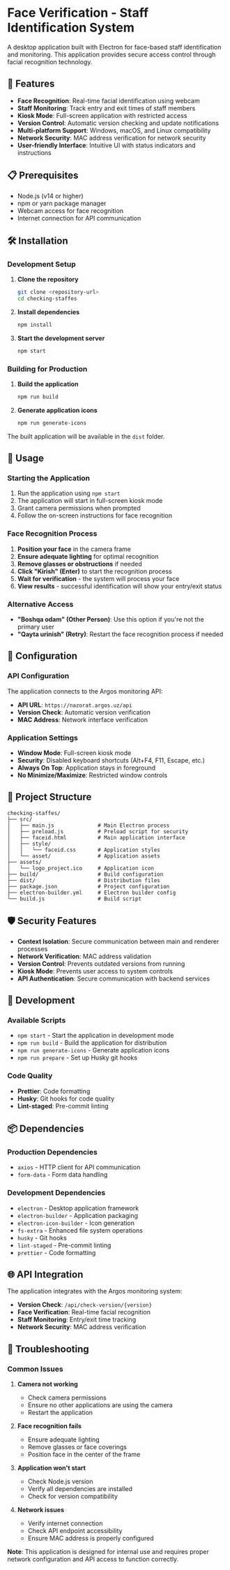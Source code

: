 # Face Verification - Staff Identification System

A desktop application built with Electron for face-based staff identification and monitoring. This application provides secure access control through facial recognition technology.

## 🚀 Features

- **Face Recognition**: Real-time facial identification using webcam
- **Staff Monitoring**: Track entry and exit times of staff members
- **Kiosk Mode**: Full-screen application with restricted access
- **Version Control**: Automatic version checking and update notifications
- **Multi-platform Support**: Windows, macOS, and Linux compatibility
- **Network Security**: MAC address verification for network security
- **User-friendly Interface**: Intuitive UI with status indicators and instructions

## 📋 Prerequisites

- Node.js (v14 or higher)
- npm or yarn package manager
- Webcam access for face recognition
- Internet connection for API communication

## 🛠️ Installation

### Development Setup

1. **Clone the repository**
   ```bash
   git clone <repository-url>
   cd checking-staffes
   ```

2. **Install dependencies**
   ```bash
   npm install
   ```

3. **Start the development server**
   ```bash
   npm start
   ```

### Building for Production

1. **Build the application**
   ```bash
   npm run build
   ```

2. **Generate application icons**
   ```bash
   npm run generate-icons
   ```

The built application will be available in the `dist` folder.

## 🎯 Usage

### Starting the Application

1. Run the application using `npm start`
2. The application will start in full-screen kiosk mode
3. Grant camera permissions when prompted
4. Follow the on-screen instructions for face recognition

### Face Recognition Process

1. **Position your face** in the camera frame
2. **Ensure adequate lighting** for optimal recognition
3. **Remove glasses or obstructions** if needed
4. **Click "Kirish" (Enter)** to start the recognition process
5. **Wait for verification** - the system will process your face
6. **View results** - successful identification will show your entry/exit status

### Alternative Access

- **"Boshqa odam" (Other Person)**: Use this option if you're not the primary user
- **"Qayta urinish" (Retry)**: Restart the face recognition process if needed

## 🔧 Configuration

### API Configuration

The application connects to the Argos monitoring API:
- **API URL**: `https://nazorat.argos.uz/api`
- **Version Check**: Automatic version verification
- **MAC Address**: Network interface verification

### Application Settings

- **Window Mode**: Full-screen kiosk mode
- **Security**: Disabled keyboard shortcuts (Alt+F4, F11, Escape, etc.)
- **Always On Top**: Application stays in foreground
- **No Minimize/Maximize**: Restricted window controls

## 📁 Project Structure

```
checking-staffes/
├── src/
│   ├── main.js              # Main Electron process
│   ├── preload.js           # Preload script for security
│   ├── faceid.html          # Main application interface
│   ├── style/
│   │   └── faceid.css       # Application styles
│   └── asset/               # Application assets
├── assets/
│   └── logo_project.ico     # Application icon
├── build/                   # Build configuration
├── dist/                    # Distribution files
├── package.json             # Project configuration
├── electron-builder.yml     # Electron builder config
└── build.js                 # Build script
```

## 🛡️ Security Features

- **Context Isolation**: Secure communication between main and renderer processes
- **Network Verification**: MAC address validation
- **Version Control**: Prevents outdated versions from running
- **Kiosk Mode**: Prevents user access to system controls
- **API Authentication**: Secure communication with backend services

## 🔄 Development

### Available Scripts

- `npm start` - Start the application in development mode
- `npm run build` - Build the application for distribution
- `npm run generate-icons` - Generate application icons
- `npm run prepare` - Set up Husky git hooks

### Code Quality

- **Prettier**: Code formatting
- **Husky**: Git hooks for code quality
- **Lint-staged**: Pre-commit linting

## 📦 Dependencies

### Production Dependencies
- `axios` - HTTP client for API communication
- `form-data` - Form data handling

### Development Dependencies
- `electron` - Desktop application framework
- `electron-builder` - Application packaging
- `electron-icon-builder` - Icon generation
- `fs-extra` - Enhanced file system operations
- `husky` - Git hooks
- `lint-staged` - Pre-commit linting
- `prettier` - Code formatting

## 🌐 API Integration

The application integrates with the Argos monitoring system:

- **Version Check**: `/api/check-version/{version}`
- **Face Verification**: Real-time facial recognition
- **Staff Monitoring**: Entry/exit time tracking
- **Network Security**: MAC address verification

## 🚨 Troubleshooting

### Common Issues

1. **Camera not working**
   - Check camera permissions
   - Ensure no other applications are using the camera
   - Restart the application

2. **Face recognition fails**
   - Ensure adequate lighting
   - Remove glasses or face coverings
   - Position face in the center of the frame

3. **Application won't start**
   - Check Node.js version
   - Verify all dependencies are installed
   - Check for version compatibility

4. **Network issues**
   - Verify internet connection
   - Check API endpoint accessibility
   - Ensure MAC address is properly configured


**Note**: This application is designed for internal use and requires proper network configuration and API access to function correctly. 